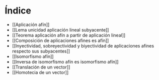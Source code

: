 # Índice
- [[Aplicación afín]]
- [[Lema unicidad aplicación lineal subyacente]]
- [[Teorema aplicación afín a partir de aplicación lineal]]
- [[Composición de aplicaciones afines es afín]]
- [[Inyectividad, sobreyectividad y biyectividad de aplicaciones afines respecto sus subyacentes]]
- [[Isomorfismo afín]]
- [[Inversa de isomorfismo afín es isomorfismo afín]]
- [[Translación de un vector]]
- [[Homotecia de un vector]]